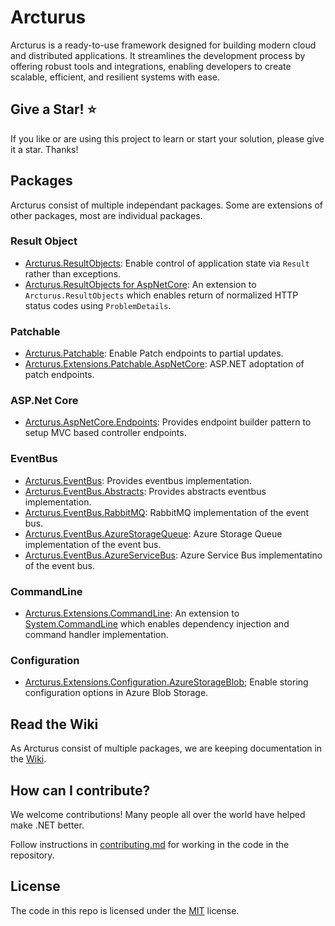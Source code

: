 # Arcturus
Arcturus is a ready-to-use framework designed for building modern cloud and distributed applications. It streamlines the development process by offering robust tools and integrations, enabling developers to create scalable, efficient, and resilient systems with ease.

## Give a Star! :star:

If you like or are using this project to learn or start your solution, please give it a star. Thanks!

## Packages
Arcturus consist of multiple independant packages. Some are extensions of other packages, most are individual packages.

### Result Object
* [Arcturus.ResultObjects](https://github.com/cloudfy/Arcturus/wiki/ResultObjects): Enable control of application state via `Result` rather than exceptions.
* [Arcturus.ResultObjects for AspNetCore](https://github.com/cloudfy/Arcturus/wiki/ResultObjects-(AspNetCore-extension)): An extension to `Arcturus.ResultObjects` which enables return of normalized HTTP status codes using `ProblemDetails`.

### Patchable
* [Arcturus.Patchable](https://github.com/cloudfy/Arcturus/wiki/Patchable): Enable Patch endpoints to partial updates.
* [Arcturus.Extensions.Patchable.AspNetCore](https://github.com/cloudfy/Arcturus/wiki/Patchable): ASP.NET adoptation of patch endpoints.
  
### ASP.Net Core
* [Arcturus.AspNetCore.Endpoints](https://github.com/cloudfy/Arcturus/wiki/Endpoints-(AspNetCore)): Provides endpoint builder pattern to setup MVC based controller endpoints.

### EventBus
* [Arcturus.EventBus](https://github.com/cloudfy/Arcturus/wiki/EventBus): Provides eventbus implementation.
* [Arcturus.EventBus.Abstracts](https://github.com/cloudfy/Arcturus/wiki/EventBus): Provides abstracts eventbus implementation.
* [Arcturus.EventBus.RabbitMQ](https://github.com/cloudfy/Arcturus/wiki/EventBus): RabbitMQ implementation of the event bus.
* [Arcturus.EventBus.AzureStorageQueue](https://github.com/cloudfy/Arcturus/wiki/EventBs): Azure Storage Queue implementation of the event bus.
* [Arcturus.EventBus.AzureServiceBus](https://github.com/cloudfy/Arcturus/wiki/EventBus): Azure Service Bus implementatino of the event bus.

### CommandLine
* [Arcturus.Extensions.CommandLine](): An extension to [System.CommandLine](https://learn.microsoft.com/en-us/dotnet/standard/commandline/) which enables dependency injection and command handler implementation.

### Configuration
* [Arcturus.Extensions.Configuration.AzureStorageBlob](); Enable storing configuration options in Azure Blob Storage.

## Read the Wiki
As Arcturus consist of multiple packages, we are keeping documentation in the [Wiki](https://github.com/cloudfy/Arcturus/wiki).

## How can I contribute?
We welcome contributions! Many people all over the world have helped make .NET better.

Follow instructions in [contributing.md](CONTRIBUTING.md) for working in the code in the repository.

## License
The code in this repo is licensed under the [MIT](LICENSE) license.
